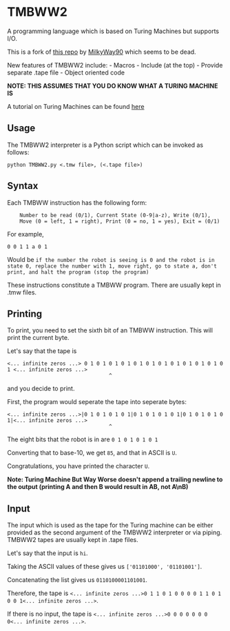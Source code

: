 # TMBWW2
A programming language which is based on Turing Machines but supports I/O.

This is a fork of [this repo](https://github.com/MilkyWay90/Turing-Machine-But-Way-Worse) by [MilkyWay90](https://github.com/MilkyWay90) which seems to be dead.

New features of TMBWW2 include:
    - Macros
    - Include (at the top)
    - Provide separate .tape file
    - Object oriented code

**NOTE: THIS ASSUMES THAT YOU DO KNOW WHAT A TURING MACHINE IS**

A tutorial on Turing Machines can be found [here](https://www.youtube.com/watch?v=dNRDvLACg5Q)

## Usage
The TMBWW2 interpreter is a Python script which can be invoked as follows:

``python TMBWW2.py <.tmw file>, (<.tape file>)``

## Syntax
Each TMBWW instruction has the following form:

        Number to be read (0/1), Current State (0-9|a-z), Write (0/1),
        Move (0 = left, 1 = right), Print (0 = no, 1 = yes), Exit = (0/1)
    
For example,

    0 0 1 1 a 0 1

Would be `if the number the robot is seeing is 0 and the robot is in state 0, replace the number with 1, move right, go to state a, don't print, and halt the program (stop the program)`

These instructions constitute a TMBWW program. There are usually kept in .tmw files.

## Printing
To print, you need to set the sixth bit of an TMBWW instruction. This will print the current byte.

Let's say that the tape is

    <... infinite zeros ...> 0 1 0 1 0 1 0 1 0 1 0 1 0 1 0 1 0 1 0 1 0 1 0 1 <... infinite zeros ...>
                                     ^
and you decide to print.

First, the program would seperate the tape into seperate bytes:

    <... infinite zeros ...>|0 1 0 1 0 1 0 1|0 1 0 1 0 1 0 1|0 1 0 1 0 1 0 1|<... infinite zeros ...>
                                     ^
The eight bits that the robot is in are `0 1 0 1 0 1 0 1`

Converting that to base-10, we get `85`, and that in ASCII is `U`.

Congratulations, you have printed the character `U`.

**Note: Turing Machine But Way Worse doesn't append a trailing newline to the output (printing A and then B would result in AB, not A\nB)**

## Input
The input which is used as the tape for the Turing machine can be either provided as the second argument of the TMBWW2 interpreter or via piping.
TMBWW2 tapes are usually kept in .tape files.

Let's say that the input is `hi`.

Taking the ASCII values of these gives us `['01101000', '01101001']`.

Concatenating the list gives us `0110100001101001`.

Therefore, the tape is `<... infinite zeros ...>0 1 1 0 1 0 0 0 0 1 1 0 1 0 0 1<... infinite zeros ...>`.

If there is no input, the tape is `<... infinite zeros ...>0 0 0 0 0 0 0 0<... infinite zeros ...>`.
